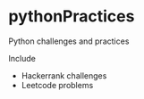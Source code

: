 # pythonPractices
Python challenges and practices

Include 
* Hackerrank challenges
* Leetcode problems

